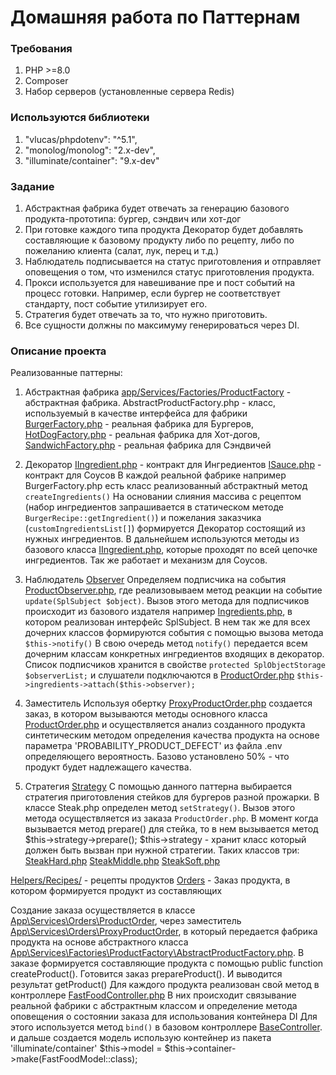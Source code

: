 # Домашняя работа по Паттернам

### Требования
1. PHP >=8.0
2. Composer
3. Набор серверов (установленные сервера Redis)

### Используются библиотеки
1. "vlucas/phpdotenv": "^5.1",
2. "monolog/monolog": "2.x-dev",
3. "illuminate/container": "9.x-dev"

### Задание
1. Абстрактная фабрика будет отвечать за генерацию базового продукта-прототипа: бургер, сэндвич или хот-дог
2. При готовке каждого типа продукта Декоратор будет добавлять составляющие к базовому продукту либо по рецепту, либо по пожеланию клиента (салат, лук, перец и т.д.)
3. Наблюдатель подписывается на статус приготовления и отправляет оповещения о том, что изменился статус приготовления продукта.
4. Прокси используется для навешивание пре и пост событий на процесс готовки. Например, если бургер не соответствует стандарту, пост событие утилизирует его.
5. Стратегия будет отвечать за то, что нужно приготовить.
6. Все сущности должны по максимуму генерироваться через DI.

### Описание проекта
Реализованные паттерны:
1) Абстрактная фабрика
[app/Services/Factories/ProductFactory](app/Services/Factories/ProductFactory) - абстрактная фабрика. 
AbstractProductFactory.php - класс, используемый в качестве интерфейса для фабрики
[BurgerFactory.php](app/Services/Factories/ProductFactory/BurgerFactory.php) - реальная фабрика для Бургеров, 
[HotDogFactory.php](app/Services/Factories/ProductFactory/HotDogFactory.php) - реальная фабрика для Хот-догов,
[SandwichFactory.php](app/Services/Factories/ProductFactory/SandwichFactory.php) - реальная фабрика для Сэндвичей

2) Декоратор
    [IIngredient.php](app/Services/Factories/ProductFactory/IIngredient.php) - контракт для Ингредиентов
    [ISauce.php](app/Services/Factories/ProductFactory/ISauce.php) - контракт для Соусов
    В каждой реальной фабрике например BurgerFactory.php есть класс реализованный абстрактный метод `createIngredients()`
На основании слияния массива с рецептом (набор ингредиентов запрашивается в статическом методе `BurgerRecipe::getIngredient()`)
и пожелания заказчика (`customIngredientsList[]`) формируется Декоратор состоящий из нужных ингредиентов.
В дальнейшем используются методы из базового класса [IIngredient.php](app/Services/Products/Ingredients/Ingredient.php),
которые проходят по всей цепочке ингредиентов. Так же работает и механизм для Соусов.

3) Наблюдатель
[Observer](app/Services/Observer)
Определяем подписчика на события [ProductObserver.php](app/Services/Observer/ProductObserver.php), 
где реализовываем метод реакции на событие `update(SplSubject $object)`. Вызов этого метода для подписчиков происходит из базового издателя
например [Ingredients.php](app/Services/Products/Ingredients/Ingredient.php), в котором реализован интерфейс SplSubject. 
В нем так же для всех дочерних классов формируются события с помощью вызова метода `$this->notify()` 
В свою очередь метод `notify()` передается всем дочерним классам конкретных ингредиентов входящих в декоратор.
Список подписчиков хранится в свойстве `protected SplObjectStorage $observerList;` и слушатели подключаются в [ProductOrder.php](app/Services/Orders/ProductOrder.php)
   `$this->ingredients->attach($this->observer);`

4) Заместитель
Используя обертку [ProxyProductOrder.php](./app/Services/Orders/ProxyProductOrder.php) создается заказ, 
в котором вызываются методы основного класса [ProductOrder.php](./app/Services/Orders/ProductOrder.php)
и осуществляется анализ созданного продукта синтетическим методом определения качества продукта на основе параметра 'PROBABILITY_PRODUCT_DEFECT' из файла .env
определяющего вероятность. Базово установлено 50% - что продукт будет надлежащего качества.

5) Стратегия
[Strategy](./app/Services/Strategy)
С помощью данного паттерна выбирается стратегия приготовления стейков для бургеров разной прожарки. В классе Steak.php определен метод `setStrategy()`. 
Вызов этого метода осуществляется из заказа `ProductOrder.php`. В момент когда вызывается метод prepare() для стейка,
то в нем вызывается метод $this->strategy->prepare(); $this->strategy - хранит класс который должен быть вызван при нужной стратегии. 
Таких классов три:
[SteakHard.php](./app/Services/Strategy/CookingTechnology/SteakHard.php)
[SteakMiddle.php](./app/Services/Strategy/CookingTechnology/SteakMiddle.php)
[SteakSoft.php](./app/Services/Strategy/CookingTechnology/SteakSoft.php)

[Helpers/Recipes/](app/Services/Helpers/Recipes) - рецепты продуктов
[Orders](app/Services/Orders) - Заказ продукта, в котором формируется продукт из составляющих

Создание заказа осуществляется в классе [App\Services\Orders\ProductOrder](app/Services/Orders/ProductOrder.php), 
через заместитель [App\Services\Orders\ProxyProductOrder](app/Services/Orders/ProxyProductOrder.php), 
в который передается фабрика продукта на основе абстрактного класса[ App\Services\Factories\ProductFactory\AbstractProductFactory.php](app/Services/Factories/ProductFactory/AbstractProductFactory.php).
В заказе формируется составляющие продукта c помощью public function createProduct(). Готовится заказ prepareProduct(). И выводится результат getProduct()
Для каждого продукта реализован свой метод в контроллере [FastFoodController.php](app/Http/Controllers/FastFoodController.php)
В них происходит связывание реальной фабрики с абстрактным классом и определение метода оповещения о состоянии заказа для использования контейнера DI
Для этого используется метод `bind()` в базовом контроллере [BaseController](app/Http/Controllers/BaseController.php).
и дальше создается модель использую контейнер из пакета 'illuminate/container'
$this->model = $this->container->make(FastFoodModel::class);